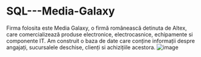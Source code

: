 # SQL---Media-Galaxy
Firma folosita este Media Galaxy, o firmă românească detinuta de Altex, care comercializează  produse electronice, electrocasnice, echipamente si componente IT. Am construit o baza de date care conține informații despre angajați, sucursalele deschise, clienți si achizițiile acestora.
![image](https://github.com/user-attachments/assets/513e6999-16b8-45ca-bf5d-4a2fd25aa085)
